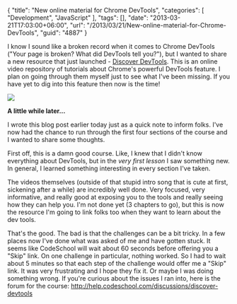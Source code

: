 {
	"title": "New online material for Chrome DevTools",
	"categories": [
		"Development",
		"JavaScript"
	],
	"tags": [],
	"date": "2013-03-21T17:03:00+06:00",
	"url": "/2013/03/21/New-online-material-for-Chrome-DevTools",
	"guid": "4887"
}

I know I sound like a broken record when it comes to Chrome DevTools ("Your page is broken? What did DevTools tell you?"), but I wanted to share a new resource that just launched - <a href="http://discover-devtools.codeschool.com/">Discover DevTools</a>. This is an online video repository of tutorials about Chrome's powerful DevTools feature. I plan on going through them myself just to see what I've been missing. If you have yet to dig into this feature then now is the time!

<img src="http://www.raymondcamden.com/images/screenshot81.png" />

<b>A little while later...</b>

I wrote this blog post earlier today just as a quick note to inform folks. I've now had the chance to run through the first four sections of the course and I wanted to share some thoughts.

First off, this is a damn good course. Like, I knew that I didn't know everything about DevTools, but in the <i>very first lesson</i> I saw something new. In general, I learned something interesting in every section I've taken. 

The videos themselves (outside of that stupid intro song that is cute at first, sickening after a while) are incredibly well done. Very focused, very informative, and really good at exposing you to the tools and really seeing how they can help you. I'm not done yet (3 chapters to go), but this is now the resource I'm going to link folks too when they want to learn about the dev tools.

That's the good. The bad is that the challenges can be a bit tricky. In a few places now I've done what was asked of me and have gotten stuck. It seems like CodeSchool will wait about 60 seconds before offering you a "Skip" link. On one challenge in particular, nothing worked. So I had to wait about 5 minutes so that each step of the challenge would offer me a "Skip" link. It was very frustrating and I hope they fix it. Or maybe I was doing something wrong. If you're curious about the issues I ran into, here is the forum for the course: <a href="http://help.codeschool.com/discussions/discover-devtools">http://help.codeschool.com/discussions/discover-devtools</a>